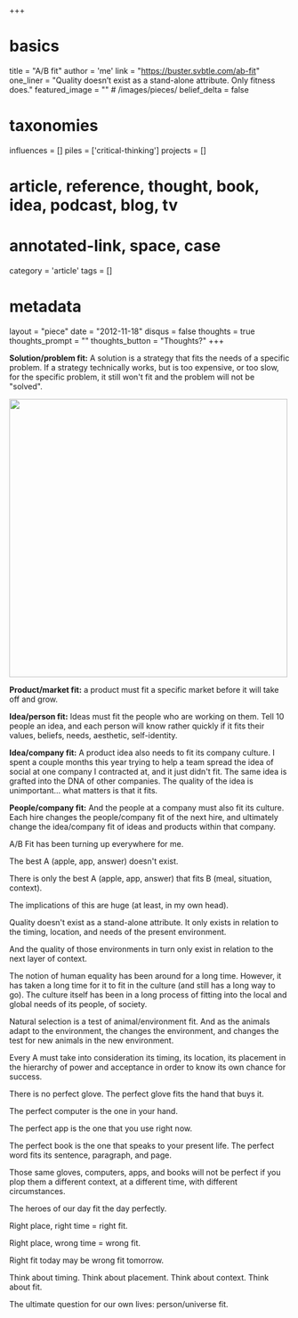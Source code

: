 +++
# basics
title     		 	= "A/B fit"
author    		 	= 'me'
link      		 	= "https://buster.svbtle.com/ab-fit"
one_liner 		 	= "Quality doesn’t exist as a stand-alone attribute. Only fitness does."
featured_image 	= "" # /images/pieces/
belief_delta   	= false

# taxonomies
influences		 	= []
piles     		 	= ['critical-thinking']
projects			 	= []

# article, reference, thought, book, idea, podcast, blog, tv
# annotated-link, space, case
category  		 	= 'article'
tags					 	= []

# metadata
layout	    	 	= "piece"
date      		 	= "2012-11-18"
disqus    		 	= false
thoughts			 	= true
thoughts_prompt = ""
thoughts_button = "Thoughts?"
+++

**Solution/problem fit:** A solution is a strategy that fits the needs of a specific problem. If a strategy technically works, but is too expensive, or too slow, for the specific problem, it still won't fit and the problem will not be "solved".

<a href="http://www.startup-marketing.com/the-startup-pyramid/"><img src="/images/pieces/ab-fit.png" width="500" /></a>

**Product/market fit:** a product must fit a specific market before it will take off and grow.

**Idea/person fit:** Ideas must fit the people who are working on them. Tell 10 people an idea, and each person will know rather quickly if it fits their values, beliefs, needs, aesthetic, self-identity.

**Idea/company fit:** A product idea also needs to fit its company culture. I spent a couple months this year trying to help a team spread the idea of social at one company I contracted at, and it just didn't fit. The same idea is grafted into the DNA of other companies. The quality of the idea is unimportant... what matters is that it fits.

**People/company fit:** And the people at a company must also fit its culture. Each hire changes the people/company fit of the next hire, and ultimately change the idea/company fit of ideas and products within that company.

A/B Fit has been turning up everywhere for me.

The best A (apple, app, answer) doesn't exist.

There is only the best A (apple, app, answer) that fits B (meal, situation, context).

The implications of this are huge (at least, in my own head).

Quality doesn't exist as a stand-alone attribute.  It only exists in relation to the timing, location, and needs of the present environment.

And the quality of those environments in turn only exist in relation to the next layer of context.

The notion of human equality has been around for a long time. However, it has taken a long time for it to fit in the culture (and still has a long way to go). The culture itself has been in a long process of fitting into the local and global needs of its people, of society.

Natural selection is a test of animal/environment fit. And as the animals adapt to the environment, the changes the environment, and changes the test for new animals in the new environment.

Every A must take into consideration its timing, its location, its placement in the hierarchy of power and acceptance in order to know its own chance for success.

There is no perfect glove. The perfect glove fits the hand that buys it.

The perfect computer is the one in your hand.

The perfect app is the one that you use right now.

The perfect book is the one that speaks to your present life. The perfect word fits its sentence, paragraph, and page.

Those same gloves, computers, apps, and books will not be perfect if you plop them a different context, at a different time, with different circumstances.

The heroes of our day fit the day perfectly.

Right place, right time = right fit.

Right place, wrong time = wrong fit.

Right fit today may be wrong fit tomorrow.

Think about timing. Think about placement. Think about context. Think about fit.

The ultimate question for our own lives: person/universe fit.